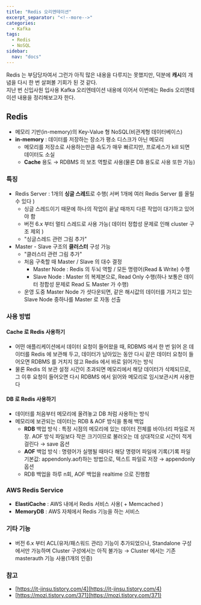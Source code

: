 ```yaml
---
title: "Redis 오리엔테이션"
excerpt_separator: "<!--more-->"
categories:
  - Kafka
tags:
  - Redis
  - NoSQL
sidebar:
  nav: "docs"
---
```

Redis 는 부담당자여서 그런가 아직 많은 내용을 다루지는 못했지만, 덕분에 **캐시**의 개념을 다시 한 번 살펴볼 기회가 된 것 같다.  
지난 번 신입사원 입사용 Kafka 오리엔테이션 내용에 이어서 이번에는 Redis 오리엔테이션 내용을 정리해보고자 한다.

## Redis

- 메모리 기반(in-memory)의 Key-Value 형 NoSQL(비관계형 데이터베이스)
- **in-memory** : 데이터를 저장하는 장소가 평소 디스크가 아닌 메모리
    - 메모리를 저장소로 사용하는만큼 속도가 매우 빠르지만, 프로세스가 kill 되면 데이터도 소실
    - **Cache** 용도 → RDBMS 의 보조 역할로 사용(물론 DB 용도로 사용 또한 가능)

### 특징

- Redis Server : 1개의 **싱글 스레드**로 수행( 서버 1개에 여러 Redis Server 를 올릴 수 있다 )
    - 싱글 스레드이기 때문에 하나의 작업이 끝날 때까지 다른 작업이 대기하고 있어야 함
    - 버전 6.x 부터 멀티 스레드로 사용 가능( 데이터 정합성 문제로 인해 cluster 구조 제외 )
    - "싱글스레드 관련 그림 추가"
- Master - Slave 구조의 **클러스터** 구성 가능
    - "클러스터 관련 그림 추가"
    - 처음 구축할 때 Master / Slave 의 대수 결정
        - Master Node : Redis 의 두뇌 역할 / 모든 명령어(Read & Write) 수행
        - Slave Node : Master 의 복제본으로, Read Only 수행(하나 보통은 데이터 정합성 문제로 Read 도 Master 가 수행)
    - 운영 도중 Master Node 가 셧다운되면, 같은 해시값의 데이터를 가지고 있는 Slave Node 중하나를 Master 로 자동 선출

### 사용 방법

#### Cache 로 Redis 사용하기

- 어떤 애플리케이션에서 데이터 요청이 들어왔을 때, RDBMS 에서 한 번 읽어 온 데이터를 Redis 에 보관해 두고, 데이터가 남아있는 동안 다시 같은 데이터 요청이 들어오면 RDBMS 를 거치지 않고 Redis 에서 바로 읽어가는 방식
- 물론 Redis 의 보관 설정 시간이 초과되면 메모리에서 해당 데이터가 삭제되므로, 그 이후 요청이 들어오면 다시 RDBMS 에서 읽어와 메모리로 임시보관시켜 사용한다

#### DB 로 Redis 사용하기

- 데이터를 처음부터 메모리에 올려놓고 DB 처럼 사용하는 방식
- 메모리에 보관되는 데이터는 RDB &  AOF 방식을 통해 백업
    - **RDB** 백업 방식 : 특정 시점의 메모리에 있는 데이터 전체를 바이너리 파일로 저장. AOF 방식 파일보다 작은 크기이므로 불러오는 데 상대적으로 시간이 적게 걸린다 → save 옵션
    - **AOF** 백업 방식 : 명령어가 실행될 때마다 해당 명령어 파일에 기록(기록 파일 기본값: appendonly.aof)하는 방법으로, 텍스트 파일로 저장 → appendonly 옵션
    - RDB 백업을 하루 n회, AOF 백업을 realtime 으로 진행함

### AWS Redis Service

- **ElastiCache** : AWS 내에서 Redis 서비스 사용( + Memcached )
- **MemoryDB** : AWS 자체에서 Redis 기능을 하는 서비스

### 기타 기능

- 버전 6.x 부터 ACL(유저/패스워드 관리) 기능이 추가되었으나, Standalone 구성에서만 가능하며 Cluster 구성에서는 아직 불가능 → Cluster 에서는 기존 masterauth 기능 사용(1개의 인증)

### 참고

- [https://it-jinsu.tistory.com/4](https://it-jinsu.tistory.com/4)
- [https://mozi.tistory.com/371](https://mozi.tistory.com/371)
